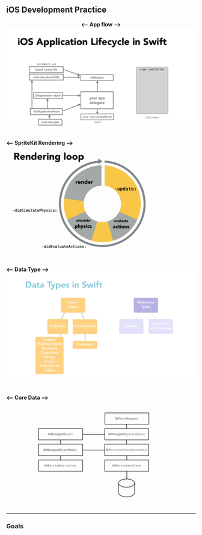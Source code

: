 ## iOS Development Practice
<p align="center">
<b> <-- App flow --> </b> <br>
<img src="./Template/images/appflow.png"> <br> <br>

<b> <-- SpriteKit Rendering --> </b> <br>
<img src="./Template/images/render.png"> <br> <br>

<b> <-- Data Type --> </b> <br>
<img src="./Template/images/datatype.png"> <br> <br>

<b> <-- Core Data --> </b> <br>
<img src="./Template/images/coredata.png"> <br> <br>
</p>

---
### Goals

